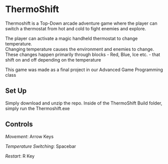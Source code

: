 # ThermoShift
 
Thermoshift is a Top-Down arcade adventure game where the player can switch a thermostat from hot and cold to fight enemies and explore.  

The player can activate a magic handheld thermostat to change temperature.  
Changing temperature causes the environment and enemies to change. These changes happen primarily through blocks - Red, Blue, Ice etc. - that shift on and off depending on the temperature 

This game was made as a final project in our Advanced Game Programming class 

## Set Up 
Simply download and unzip the repo. Inside of the ThermoShift Build folder, simply run the Thermoshift.exe

## Controls 
_Movement_: Arrow Keys 

_Temperature Switching_: Spacebar 

_Restart_: R Key

